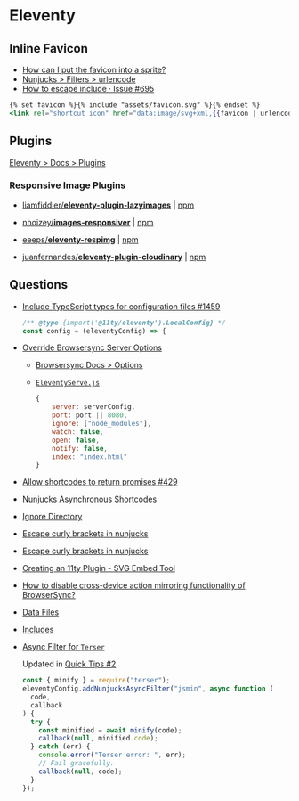 # Eleventy




## Inline Favicon

* [How can I put the favicon into a sprite?](https://stackoverflow.com/a/62438464/1366033)
* [Nunjucks > Filters > urlencode](https://mozilla.github.io/nunjucks/templating.html#urlencode)
* [How to escape include · Issue #695](https://github.com/mozilla/nunjucks/issues/695)

<!-- {% raw %} -->

```hbs
{% set favicon %}{% include "assets/favicon.svg" %}{% endset %}
<link rel="shortcut icon" href="data:image/svg+xml,{{favicon | urlencode}}" type="image/svg+xml" />
```

<!-- {% endraw %} -->

## Plugins

[Eleventy > Docs > Plugins](https://www.11ty.dev/docs/plugins/)

### Responsive Image Plugins


* [liamfiddler/**eleventy-plugin-lazyimages**](https://github.com/liamfiddler/eleventy-plugin-lazyimages) | [npm](https://www.npmjs.com/package/eleventy-plugin-lazyimages)
* [nhoizey/**images-responsiver**](https://github.com/nhoizey/images-responsiver/) | [npm](https://www.npmjs.com/package/eleventy-plugin-images-responsiver)


* [eeeps/**eleventy-respimg**](https://github.com/eeeps/eleventy-respimg) | [npm](https://www.npmjs.com/package/eleventy-plugin-respimg)
* [juanfernandes/**eleventy-plugin-cloudinary**](https://github.com/juanfernandes/eleventy-plugin-cloudinary) | [npm](https://www.npmjs.com/package/eleventy-plugin-cloudinary)


## Questions

* [Include TypeScript types for configuration files #1459](https://github.com/11ty/eleventy/issues/1459)

  ```js
  /** @type {import('@11ty/eleventy').LocalConfig} */
  const config = (eleventyConfig) => {
  ```

* [Override Browsersync Server Options](https://www.11ty.dev/docs/watch-serve/#override-browsersync-server-options)
  * [Browsersync Docs > Options](https://browsersync.io/docs/options)
  * [`EleventyServe.js`](https://github.com/11ty/eleventy/blob/master/src/EleventyServe.js)

    ```js
    {
        server: serverConfig,
        port: port || 8080,
        ignore: ["node_modules"],
        watch: false,
        open: false,
        notify: false,
        index: "index.html"
    }
    ```

* [Allow shortcodes to return promises #429](https://github.com/11ty/eleventy/issues/429)
* [Nunjucks Asynchronous Shortcodes](https://www.11ty.dev/docs/languages/nunjucks/#asynchronous-shortcodes)
* [Ignore Directory](https://www.11ty.dev/docs/ignores/)
* [Escape curly brackets in nunjucks](https://github.com/mozilla/nunjucks/issues/604)
* [Escape curly brackets in nunjucks](https://github.com/mozilla/nunjucks/issues/388)
* [Creating an 11ty Plugin - SVG Embed Tool](https://bryanlrobinson.com/blog/creating-11ty-plugin-embed-svg-contents/)
* [How to disable cross-device action mirroring functionality of BrowserSync?](https://stackoverflow.com/a/59514293/1366033)


* [Data Files](https://www.11ty.io/docs/data-js/)
* [Includes](https://mozilla.github.io/nunjucks/templating.html#include)

* [Async Filter for `Terser`](https://github.com/11ty/eleventy/issues/1344)

  Updated in [Quick Tips #2](https://www.11ty.dev/docs/quicktips/inline-js/)

  ```js
  const { minify } = require("terser");
  eleventyConfig.addNunjucksAsyncFilter("jsmin", async function (
    code,
    callback
  ) {
    try {
      const minified = await minify(code);
      callback(null, minified.code);
    } catch (err) {
      console.error("Terser error: ", err);
      // Fail gracefully.
      callback(null, code);
    }
  });
  ```
